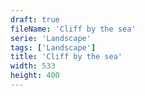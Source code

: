 ```yaml
---
draft: true
fileName: 'Cliff by the sea'
serie: 'Landscape'
tags: ['Landscape']
title: 'Cliff by the sea'
width: 533
height: 400
---
```

